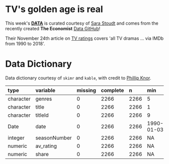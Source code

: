 # TV's golden age is real

This week's [**DATA**](IMDb_Economist_tv_ratings.csv) is curated courtesy of [Sara Stoudt](https://twitter.com/sastoudt) and comes from the recently created **The Economist** [Data GitHub](https://github.com/TheEconomist)!

Their November 24th article on [TV ratings](https://www.economist.com/graphic-detail/2018/11/24/tvs-golden-age-is-real) covers 'all TV dramas ... via IMDb from 1990 to 2018'.

# Data Dictionary

Data dictionary courtesy of `skimr` and `kable`, with credit to [Phillip Knor](https://twitter.com/philip_khor).

|type      |variable     |missing |complete |n    |min        |max        |
|:---------|:------------|:-------|:--------|:----|:----------|:----------|
|character |genres       |0       |2266     |2266 |5          |25         |
|character |title        |0       |2266     |2266 |1          |51         |
|character |titleId      |0       |2266     |2266 |9          |9          |
|Date      |date         |0       |2266     |2266 |1990-01-03 |2018-10-10 |
|integer   |seasonNumber |0       |2266     |2266 |NA         |NA         |
|numeric   |av_rating    |0       |2266     |2266 |NA         |NA         |
|numeric   |share        |0       |2266     |2266 |NA         |NA         |


